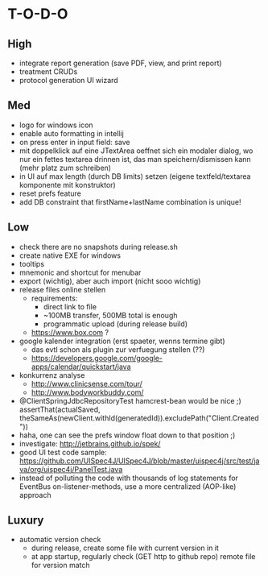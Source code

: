 
# T-O-D-O

## High

* integrate report generation (save PDF, view, and print report)
* treatment CRUDs
* protocol generation UI wizard

## Med

* logo for windows icon
* enable auto formatting in intellij
* on press enter in input field: save
* mit doppelklick auf eine JTextArea oeffnet sich ein modaler dialog, wo nur ein fettes textarea drinnen ist, das man speichern/dismissen kann (mehr platz zum schreiben)
* in UI auf max length (durch DB limits) setzen (eigene textfeld/textarea komponente mit konstruktor)
* reset prefs feature
* add DB constraint that firstName+lastName combination is unique!

## Low

* check there are no snapshots during release.sh
* create native EXE for windows
* tooltips
* mnemonic and shortcut for menubar
* export (wichtig), aber auch import (nicht sooo wichtig)
* release files online stellen
  * requirements:
    * direct link to file
    * ~100MB transfer, 500MB total is enough
    * programmatic upload (during release build)
  * https://www.box.com ?
* google kalender integration (erst spaeter, wenns termine gibt)
  * das evtl schon als plugin zur verfuegung stellen (??)
  * https://developers.google.com/google-apps/calendar/quickstart/java
* konkurrenz analyse
  * http://www.clinicsense.com/tour/
  * http://www.bodyworkbuddy.com/
* @ClientSpringJdbcRepositoryTest hamcrest-bean would be nice ;) assertThat(actualSaved, theSameAs(newClient.withId(generatedId)).excludePath("Client.Created"))
* haha, one can see the prefs window float down to that position ;)
* investigate: http://jetbrains.github.io/spek/
* good UI test code sample: https://github.com/UISpec4J/UISpec4J/blob/master/uispec4j/src/test/java/org/uispec4j/PanelTest.java
* instead of polluting the code with thousands of log statements for EventBus on-listener-methods, use a more centralized (AOP-like) approach


## Luxury

* automatic version check
  * during release, create some file with current version in it
  * at app startup, regularly check (GET http to github repo) remote file for version match
